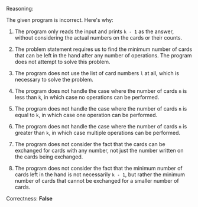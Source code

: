 Reasoning:

The given program is incorrect. Here's why:

1. The program only reads the input and prints `k - 1` as the answer, without considering the actual numbers on the cards or their counts.

2. The problem statement requires us to find the minimum number of cards that can be left in the hand after any number of operations. The program does not attempt to solve this problem.

3. The program does not use the list of card numbers `l` at all, which is necessary to solve the problem.

4. The program does not handle the case where the number of cards `n` is less than `k`, in which case no operations can be performed.

5. The program does not handle the case where the number of cards `n` is equal to `k`, in which case one operation can be performed.

6. The program does not handle the case where the number of cards `n` is greater than `k`, in which case multiple operations can be performed.

7. The program does not consider the fact that the cards can be exchanged for cards with any number, not just the number written on the cards being exchanged.

8. The program does not consider the fact that the minimum number of cards left in the hand is not necessarily `k - 1`, but rather the minimum number of cards that cannot be exchanged for a smaller number of cards.

Correctness: **False**